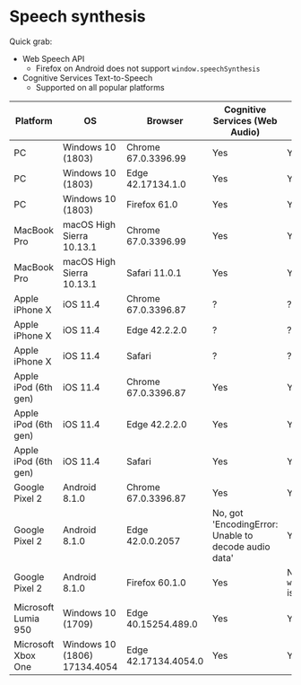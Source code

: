 # Speech synthesis

Quick grab:
* Web Speech API
   * Firefox on Android does not support `window.speechSynthesis`
* Cognitive Services Text-to-Speech
   * Supported on all popular platforms

| Platform             | OS                           | Browser              | Cognitive Services (Web Audio)                       | Web Speech API                              |
| -                    | -                            | -                    | -                                                    | -                                           |
| PC                   | Windows 10 (1803)            | Chrome 67.0.3396.99  | Yes                                                  | Yes                                         |
| PC                   | Windows 10 (1803)            | Edge 42.17134.1.0    | Yes                                                  | Yes                                         |
| PC                   | Windows 10 (1803)            | Firefox 61.0         | Yes                                                  | Yes                                         |
| MacBook Pro          | macOS High Sierra 10.13.1    | Chrome 67.0.3396.99  | Yes                                                  | Yes                                         |
| MacBook Pro          | macOS High Sierra 10.13.1    | Safari 11.0.1        | Yes                                                  | Yes                                         |
| Apple iPhone X       | iOS 11.4                     | Chrome 67.0.3396.87  | ?                                                    | ?                                           |
| Apple iPhone X       | iOS 11.4                     | Edge 42.2.2.0        | ?                                                    | ?                                           |
| Apple iPhone X       | iOS 11.4                     | Safari               | ?                                                    | ?                                           |
| Apple iPod (6th gen) | iOS 11.4                     | Chrome 67.0.3396.87  | Yes                                                  | Yes                                         |
| Apple iPod (6th gen) | iOS 11.4                     | Edge 42.2.2.0        | Yes                                                  | Yes                                         |
| Apple iPod (6th gen) | iOS 11.4                     | Safari               | Yes                                                  | Yes                                         |
| Google Pixel 2       | Android 8.1.0                | Chrome 67.0.3396.87  | Yes                                                  | Yes                                         |
| Google Pixel 2       | Android 8.1.0                | Edge 42.0.0.2057     | No, got 'EncodingError: Unable to decode audio data' | Yes                                         |
| Google Pixel 2       | Android 8.1.0                | Firefox 60.1.0       | Yes                                                  | No, `window.speechSynthesis` is `undefined` |
| Microsoft Lumia 950  | Windows 10 (1709)            | Edge 40.15254.489.0  | Yes                                                  | Yes                                         |
| Microsoft Xbox One   | Windows 10 (1806) 17134.4054 | Edge 42.17134.4054.0 | Yes                                                  | Yes                                         |

